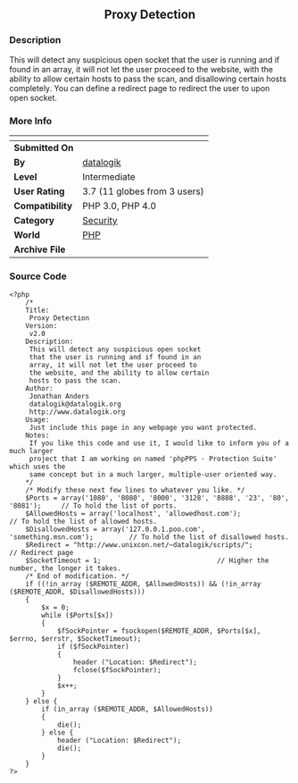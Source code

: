 ﻿<div align="center">

## Proxy Detection


</div>

### Description

This will detect any suspicious open socket that the user is running and if found in an array, it will not let the user proceed to the website, with the ability to allow certain hosts to pass the scan, and disallowing certain hosts completely. You can define a redirect page to redirect the user to upon open socket.
 
### More Info
 


<span>             |<span>
---                |---
**Submitted On**   |
**By**             |[datalogik](https://github.com/Planet-Source-Code/PSCIndex/blob/master/ByAuthor/datalogik.md)
**Level**          |Intermediate
**User Rating**    |3.7 (11 globes from 3 users)
**Compatibility**  |PHP 3\.0, PHP 4\.0
**Category**       |[Security](https://github.com/Planet-Source-Code/PSCIndex/blob/master/ByCategory/security__8-14.md)
**World**          |[PHP](https://github.com/Planet-Source-Code/PSCIndex/blob/master/ByWorld/php.md)
**Archive File**   |[](https://github.com/Planet-Source-Code/datalogik-proxy-detection__8-847/archive/master.zip)





### Source Code

```
<?php
	/*
	Title:
	 Proxy Detection
	Version:
	 v2.0
	Description:
	 This will detect any suspicious open socket
	 that the user is running and if found in an
	 array, it will not let the user proceed to
	 the website, and the ability to allow certain
	 hosts to pass the scan.
	Author:
	 Jonathan Anders
	 datalogik@datalogik.org
	 http://www.datalogik.org
	Usage:
	 Just include this page in any webpage you want protected.
	Notes:
	 If you like this code and use it, I would like to inform you of a much larger
	 project that I am working on named 'phpPPS - Protection Suite' which uses the
	 same concept but in a much larger, multiple-user oriented way.
	*/
	/* Modify these next few lines to whatever you like. */
	$Ports = array('1080', '8080', '8000', '3128', '8888', '23', '80', '8081'); 	// To hold the list of ports.
	$AllowedHosts = array('localhost', 'allowedhost.com'); 				// To hold the list of allowed hosts.
	$DisallowedHosts = array('127.0.0.1.poo.com', 'something.msn.com'); 		// To hold the list of disallowed hosts.
	$Redirect = "http://www.unixcon.net/~datalogik/scripts/";			// Redirect page
	$SocketTimeout = 1;								// Higher the number, the longer it takes.
	/* End of modification. */
	if ((!in_array ($REMOTE_ADDR, $AllowedHosts)) && (!in_array ($REMOTE_ADDR, $DisallowedHosts)))
	{
		$x = 0;
		while ($Ports[$x])
		{
			$fSockPointer = fsockopen($REMOTE_ADDR, $Ports[$x], $errno, $errstr, $SocketTimeout);
			if ($fSockPointer)
			{
				header ("Location: $Redirect");
				fclose($fSockPointer);
			}
			$x++;
		}
	} else {
		if (in_array ($REMOTE_ADDR, $AllowedHosts))
		{
			die();
		} else {
			header ("Location: $Redirect");
			die();
		}
	}
?>
```

